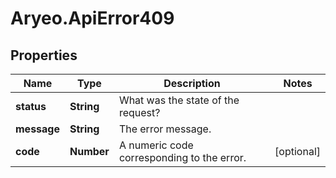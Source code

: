 # Aryeo.ApiError409

## Properties

Name | Type | Description | Notes
------------ | ------------- | ------------- | -------------
**status** | **String** | What was the state of the request? | 
**message** | **String** | The error message. | 
**code** | **Number** | A numeric code corresponding to the error. | [optional] 


